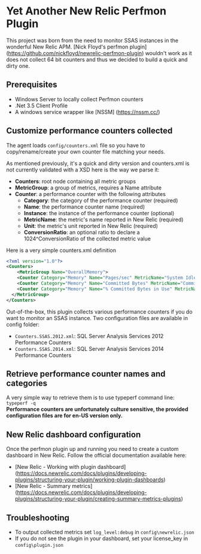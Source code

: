# Yet Another New Relic Perfmon Plugin

This project was born from the need to monitor SSAS instances in the wonderful New Relic APM. [Nick Floyd's perfmon plugin] (https://github.com/nickfloyd/newrelic-perfmon-plugin) wouldn't work as it does not collect 64 bit counters and thus we decided to build a quick and dirty one.

## Prerequisites
+ Windows Server to locally collect Perfmon counters
+ .Net 3.5 Client Profile
+ A windows service wrapper like [NSSM] (https://nssm.cc/)

## Customize performance counters collected
The agent loads `config/counters.xml` file so you have to copy/rename/create your own counter file matching your needs.

As mentioned previously, it's a quick and dirty version and counters.xml is not currently validated with a XSD here is the way we parse it:
+ **Counters**: root node containing all metric groups
+ **MetricGroup**: a group of metrics, requires a Name attribute
+ **Counter**: a performance counter with the following attributes
    + **Category**: the category of the performance counter (required)
    + **Name**: the performance counter name (required)
    + **Instance**: the instance of the performance counter (optional)
    + **MetricName**: the metric's name reported in New Relic (required)
    + **Unit**: the metric's unit reported in New Relic (required)
    + **ConversionRatio**: an optional ratio to declare a 1024^ConversionRatio of the collected metric value

Here is a very simple counters.xml definition  
```xml
<?xml version="1.0"?>
<Counters>
    <MetricGroup Name="OverallMemory">
    <Counter Category="Memory" Name="Pages/sec" MetricName="System Idle" Unit="pages/s" />
    <Counter Category="Memory" Name="Committed Bytes" MetricName="Committed VRAM" Unit="Gigabytes" ConversionRatio="3" />
    <Counter Category="Memory" Name="% Committed Bytes in Use" MetricName="Committed VRAM usage" Unit="%" />
  </MetricGroup>
</Counters>
```
Out-of-the-box, this plugin collects various performance counters if you do want to monitor an SSAS instance. Two configuration files are available in config folder:
+ `Counters.SSAS.2012.xml`: SQL Server Analysis Services 2012 Performance Counters 
+ `Counters.SSAS.2014.xml`: SQL Server Analysis Services 2014 Performance Counters  


## Retrieve performance counter names and categories
A very simple way to retrieve them is to use typeperf command line: `typeperf -q`  
**Performance counters are unfortunately culture sensitive, the provided configuration files are for en-US version only.**

## New Relic dashboard configuration
Once the perfmon plugin up and running you need to create a custom dashboard in New Relic. Follow the official documentation available here:
+ [New Relic - Working with plugin dashboard] (https://docs.newrelic.com/docs/plugins/developing-plugins/structuring-your-plugin/working-plugin-dashboards) 
+ [New Relic - Summary metrics] (https://docs.newrelic.com/docs/plugins/developing-plugins/structuring-your-plugin/creating-summary-metrics-plugins)

## Troubleshooting
+ To output collected metrics set `log_level:debug` in `config\newrelic.json`
+ If you do not see the plugin in your dashboard, set your license_key in `config\plugin.json`
